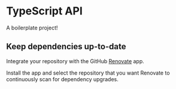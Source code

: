 # TypeScript API

A boilerplate project!

## Keep dependencies up-to-date

Integrate your repository with the GitHub [Renovate](https://github.com/apps/renovate) app.

Install the app and select the repository that you want Renovate to continuously scan for dependency upgrades.
